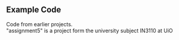 ## Example Code
Code from earlier projects.\
"assignment5" is a project form the university subject IN3110 at UiO
